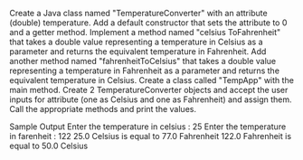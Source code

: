 Create a Java class named "TemperatureConverter" with an attribute (double) temperature. Add a default constructor that sets the attribute to 0 and a getter method. Implement a method named "celsius ToFahrenheit" that takes a double value representing a temperature in Celsius as a parameter and returns the equivalent temperature in Fahrenheit. Add another method named "fahrenheitToCelsius" that takes a double value representing a temperature in Fahrenheit as a parameter and returns the equivalent temperature in Celsius.
Create a class called "TempApp" with the main method. Create 2 TemperatureConverter objects and accept the user inputs for attribute (one as Celsius and one as Fahrenheit) and assign them. Call the appropriate methods and print the values.

Sample Output
Enter the temperature in celsius : 25
Enter the temperature in farenheit : 122
25.0 Celsius is equal to 77.0 Fahrenheit
122.0 Fahrenheit is equal to 50.0 Celsius

